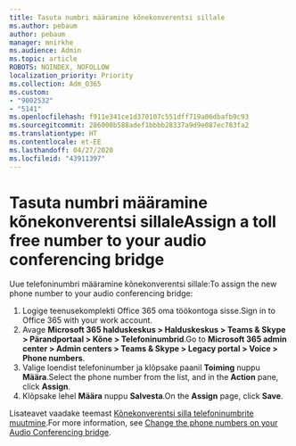 ```yaml
---
title: Tasuta numbri määramine kõnekonverentsi sillale
ms.author: pebaum
author: pebaum
manager: mnirkhe
ms.audience: Admin
ms.topic: article
ROBOTS: NOINDEX, NOFOLLOW
localization_priority: Priority
ms.collection: Adm_O365
ms.custom:
- "9002532"
- "5141"
ms.openlocfilehash: f911e341ce1d370107c551dff719a06dbafb9c93
ms.sourcegitcommit: 286000b588adef1bbbb28337a9d9e087ec783fa2
ms.translationtype: HT
ms.contentlocale: et-EE
ms.lasthandoff: 04/27/2020
ms.locfileid: "43911397"
---
```

# <a name="assign-a-toll-free-number-to-your-audio-conferencing-bridge"></a><span data-ttu-id="67937-102">Tasuta numbri määramine kõnekonverentsi sillale</span><span class="sxs-lookup"><span data-stu-id="67937-102">Assign a toll free number to your audio conferencing bridge</span></span>

<span data-ttu-id="67937-103">Uue telefoninumbri määramine kõnekonverentsi sillale:</span><span class="sxs-lookup"><span data-stu-id="67937-103">To assign the new phone number to your audio conferencing bridge:</span></span>

1. <span data-ttu-id="67937-104">Logige teenusekomplekti Office 365 oma töökontoga sisse.</span><span class="sxs-lookup"><span data-stu-id="67937-104">Sign in to Office 365 with your work account.</span></span>
2. <span data-ttu-id="67937-105">Avage **Microsoft 365 halduskeskus > Halduskeskus > Teams & Skype > Pärandportaal > Kõne > Telefoninumbrid**.</span><span class="sxs-lookup"><span data-stu-id="67937-105">Go to **Microsoft 365 admin center > Admin centers > Teams & Skype > Legacy portal > Voice > Phone numbers**.</span></span>
3. <span data-ttu-id="67937-106">Valige loendist telefoninumber ja klõpsake paanil **Toiming** nuppu **Määra**.</span><span class="sxs-lookup"><span data-stu-id="67937-106">Select the phone number from the list, and in the **Action** pane, click **Assign**.</span></span>
4. <span data-ttu-id="67937-107">Klõpsake lehel **Määra** nuppu **Salvesta**.</span><span class="sxs-lookup"><span data-stu-id="67937-107">On the **Assign** page, click **Save**.</span></span>

<span data-ttu-id="67937-108">Lisateavet vaadake teemast [Kõnekonverentsi silla telefoninumbrite muutmine](https://docs.microsoft.com/MicrosoftTeams/change-the-phone-numbers-on-your-audio-conferencing-bridge).</span><span class="sxs-lookup"><span data-stu-id="67937-108">For more information, see [Change the phone numbers on your Audio Conferencing bridge](https://docs.microsoft.com/MicrosoftTeams/change-the-phone-numbers-on-your-audio-conferencing-bridge).</span></span>

